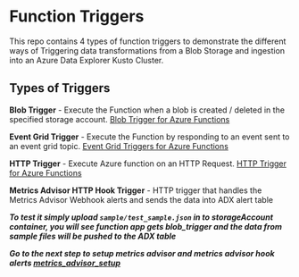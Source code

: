 # Function Triggers

This repo contains 4 types of function triggers to demonstrate the different ways of Triggering data transformations from a Blob Storage and ingestion into an Azure Data Explorer Kusto Cluster.

## Types of Triggers

**Blob Trigger** - Execute the Function when a blob is created / deleted in the specified storage account. [Blob Trigger for Azure Functions](https://learn.microsoft.com/azure/azure-functions/functions-bindings-storage-blob-trigger?tabs=in-process%2Cextensionv5&pivots=programming-language-python)

**Event Grid Trigger** - Execute the Function by responding to an event sent to an event grid topic. [Event Grid Triggers for Azure Functions](https://learn.microsoft.com/azure/azure-functions/functions-bindings-event-grid-trigger?tabs=in-process%2Cextensionv3&pivots=programming-language-python)

**HTTP Trigger** - Execute Azure function on an HTTP Request. [HTTP Trigger for Azure Functions](https://learn.microsoft.com/azure/azure-functions/functions-bindings-http-webhook-trigger?tabs=in-process%2Cfunctionsv2&pivots=programming-language-python)

**Metrics Advisor HTTP Hook Trigger** - HTTP trigger that handles the Metrics Advisor Webhook alerts and sends the data into ADX alert table

***To test it simply upload `sample/test_sample.json` in to storageAccount container, you will see function app gets blob_trigger and the data from sample files will be pushed to the ADX table***

***Go to the next step to setup metrics advisor and metrics advisor hook alerts [metrics_advisor_setup](docs/../5_metrics_advisor_setup.md)***
